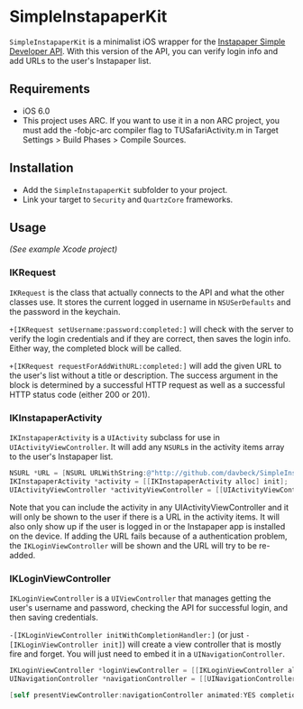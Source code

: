 # SimpleInstapaperKit

`SimpleInstapaperKit` is a minimalist iOS wrapper for the [Instapaper Simple Developer API](http://www.instapaper.com/api/simple). With this version of the API, you can verify login info and add URLs to the user's Instapaper list.

## Requirements

- iOS 6.0
- This project uses ARC. If you want to use it in a non ARC project, you must add the -fobjc-arc compiler flag to TUSafariActivity.m in Target Settings > Build Phases > Compile Sources.

## Installation

- Add the `SimpleInstapaperKit` subfolder to your project.
- Link your target to `Security` and `QuartzCore` frameworks.

## Usage

*(See example Xcode project)*

### IKRequest

`IKRequest` is the class that actually connects to the API and what the other classes use. It stores the current logged in username in `NSUSerDefaults` and the password in the keychain.

`+[IKRequest setUsername:password:completed:]` will check with the server to verify the login credentials and if they are correct, then saves the login info. Either way, the completed block will be called.

`+[IKRequest requestForAddWithURL:completed:]` will add the given URL to the user's list without a title or description. The success argument in the block is determined by a successful HTTP request as well as a successful HTTP status code (either 200 or 201).

### IKInstapaperActivity

`IKInstapaperActivity` is a `UIActivity` subclass for use in `UIActivityViewController`. It will add any `NSURL`s in the activity items array to the user's Instapaper list.

```objectivec
NSURL *URL = [NSURL URLWithString:@"http://github.com/davbeck/SimpleInstapaperKit"];
IKInstapaperActivity *activity = [[IKInstapaperActivity alloc] init];
UIActivityViewController *activityViewController = [[UIActivityViewController alloc] initWithActivityItems:@[URL] applicationActivities:@[activity]];
```

Note that you can include the activity in any UIActivityViewController and it will only be shown to the user if there is a URL in the activity items. It will also only show up if the user is logged in or the Instapaper app is installed on the device. If adding the URL fails because of a authentication problem, the `IKLoginViewController` will be shown and the URL will try to be re-added.

### IKLoginViewController

`IKLoginViewController` is a `UIViewController` that manages getting the user's username and password, checking the API for successful login, and then saving credentials.

`-[IKLoginViewController initWithCompletionHandler:]` (or just `-[IKLoginViewController init]`) will create a view controller that is mostly fire and forget. You will just need to embed it in a `UINavigationController`.

```objectivec
IKLoginViewController *loginViewController = [[IKLoginViewController alloc] init];
UINavigationController *navigationController = [[UINavigationController alloc] initWithRootViewController:loginViewController];

[self presentViewController:navigationController animated:YES completion:nil];
```